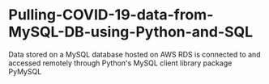 # Pulling-COVID-19-data-from-MySQL-DB-using-Python-and-SQL

Data stored on a MySQL database hosted on AWS RDS is connected to and accessed remotely through Python's MySQL client library package PyMySQL
